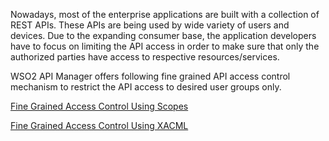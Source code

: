 Nowadays, most of the enterprise applications are built with a collection of REST APIs. These APIs are being used by wide variety of users and devices. Due to the expanding consumer base, the application developers have to focus on limiting the API access in order to make sure that only the authorized parties have access to respective resources/services.

 WSO2 API Manager offers following fine grained API access control mechanism to restrict the API access to desired user groups only.

[Fine Grained Access Control Using Scopes]({{base_path}}/design/api-security/oauth2/oauth2-scopes/fine-grained-access-control-with-oauth-scopes)

[Fine Grained Access Control Using XACML]({{base_path}}/learn/api-security/authorization/role-based-access-control-using-xacml/)